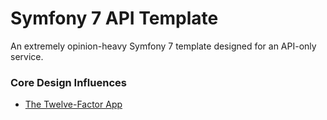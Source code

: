 # Symfony 7 API Template

An extremely opinion-heavy Symfony 7 template designed for an API-only service.

### Core Design Influences

- [The Twelve-Factor App](https://12factor.net/) 
